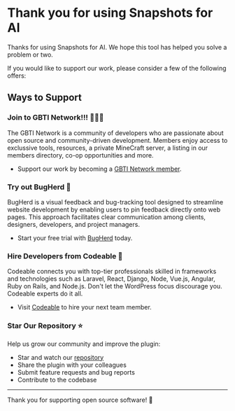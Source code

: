 # Thank you for using Snapshots for AI

Thanks for using Snapshots for AI. We hope this tool has helped you solve a problem or two. 

If you would like to support our work, please consider a few of the following offers:

## Ways to Support

### Join to GBTI Network!!! 🙏🙏🙏
The GBTI Network is a community of developers who are passionate about open source and community-driven development. Members enjoy access to exclussive tools, resources, a private MineCraft server, a listing in our members directory, co-op opportunities and more.

- Support our work by becoming a [GBTI Network member](https://gbti.network/membership/).

### Try out BugHerd 🐛
BugHerd is a visual feedback and bug-tracking tool designed to streamline website development by enabling users to pin feedback directly onto web pages. This approach facilitates clear communication among clients, designers, developers, and project managers.

- Start your free trial with [BugHerd](https://www.bugherd.com/) today.

### Hire Developers from Codeable 👥
Codeable connects you with top-tier professionals skilled in frameworks and technologies such as Laravel, React, Django, Node, Vue.js, Angular, Ruby on Rails, and Node.js. Don't let the WordPress focus discourage you. Codeable experts do it all.

- Visit [Codeable](https://www.codeable.io/developers/?ref=z8h3e) to hire your next team member. 

### Star Our Repository ⭐
Help us grow our community and improve the plugin:

- Star and watch our [repository](https://github.com/gbti-network/vscode-snapshots-for-ai)
- Share the plugin with your colleagues
- Submit feature requests and bug reports
- Contribute to the codebase

---

Thank you for supporting open source software! 🙏
